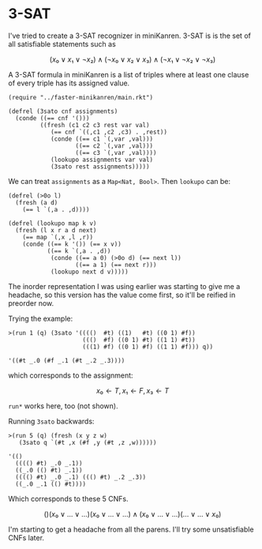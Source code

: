 # 3-SAT

I've tried to create a 3-SAT recognizer in miniKanren. 3-SAT is is the set of all satisfiable statements such as

```math
( x₀ ∨  x₁ ∨ ¬x₂) ∧
(¬x₀ ∨  x₂ ∨  x₃) ∧
(¬x₁ ∨ ¬x₂ ∨ ¬x₃)
```

A 3-SAT formula in miniKanren is a list of triples where at least one clause of every triple has its assigned value.

```minikanren
(require "../faster-minikanren/main.rkt")

(defrel (3sato cnf assignments)
  (conde ((== cnf '()))
         ((fresh (c1 c2 c3 rest var val)
            (== cnf `((,c1 ,c2 ,c3) . ,rest))
            (conde ((== c1 `(,var ,val)))
                   ((== c2 `(,var ,val)))
                   ((== c3 `(,var ,val))))
            (lookupo assignments var val)
            (3sato rest assignments)))))
```

We can treat `assignments` as a `Map<Nat, Bool>`. Then `lookupo` can be:

```minikanren
(defrel (>0o l)
  (fresh (a d)
    (== l `(,a . ,d))))

(defrel (lookupo map k v)
  (fresh (l x r a d next)
    (== map `(,x ,l ,r))
    (conde ((== k '()) (== x v))
           ((== k `(,a . ,d))
            (conde ((== a 0) (>0o d) (== next l))
                   ((== a 1) (== next r)))
            (lookupo next d v)))))
```

The inorder representation I was using earlier was starting to give me a headache, so this version has the value come first, so it'll be reified in preorder now.

Trying the example:
```
>(run 1 (q) (3sato '(((()  #t) ((1)   #t) ((0 1) #f))
                     ((()  #f) ((0 1) #t) ((1 1) #t))
                     (((1) #f) ((0 1) #f) ((1 1) #f))) q))

'((#t _.0 (#f _.1 (#t _.2 _.3))))
```

which corresponds to the assignment:

```math
{ x₀ ← T,
  x₁ ← F,
  x₃ ← T }
```

`run*` works here, too (not shown).

Running `3sato` backwards:

```
>(run 5 (q) (fresh (x y z w)
   (3sato q `(#t ,x (#f ,y (#t ,z ,w))))))
   
'(()
  (((() #t) _.0 _.1))
  ((_.0 (() #t) _.1))
  (((() #t) _.0 _.1) ((() #t) _.2 _.3))
  ((_.0 _.1 (() #t))))
```

Which corresponds to these 5 CNFs.

```math
()
(x₀  ∨ ... ∨ ...)
(x₀  ∨ ... ∨ ...) ∧ (x₀ ∨ ... ∨ ...)
(... ∨ ... ∨ x₀ )
```

I'm starting to get a headache from all the parens. I'll try some unsatisfiable CNFs later.

